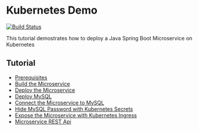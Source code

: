 # Kubernetes Demo

[![Build Status](https://dev.azure.com/fsforza/kubernetes-demo/_apis/build/status/fsforza.kubernetes-demo?branchName=master)](https://dev.azure.com/fsforza/kubernetes-demo/_build/latest?definitionId=2&branchName=master)

This tutorial demostrates how to deploy a Java Spring Boot Microservice on Kubernetes

## Tutorial

* [Prerequisites](docs/01-prerequisites.md)
* [Build the Microservice](docs/02-build.md)
* [Deploy the Microservice](docs/03-deploy-microservice.md)
* [Deploy MySQL](docs/04-deploy-mysql.md)
* [Connect the Microservice to MySQL](docs/05-connect-microservice-mysql.md)
* [Hide MySQL Password with Kubernetes Secrets](docs/06-secrets.md)
* [Expose the Microservice with Kubernetes Ingress](docs/07-ingress.md)
* [Microservice REST Api](docs/08-rest-api.md)
